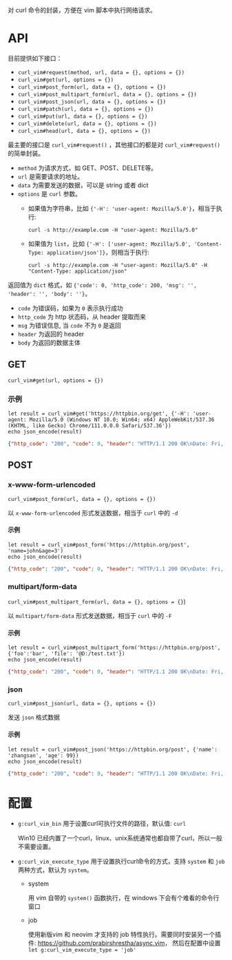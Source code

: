 对 curl 命令的封装，方便在 vim 脚本中执行网络请求。

# API

目前提供如下接口：

- `curl_vim#request(method, url, data = {}, options = {})`
- `curl_vim#get(url, options = {})`
- `curl_vim#post_form(url, data = {}, options = {})`
- `curl_vim#post_multipart_form(url, data = {}, options = {})`
- `curl_vim#post_json(url, data = {}, options = {})`
- `curl_vim#patch(url, data = {}, options = {})`
- `curl_vim#put(url, data = {}, options = {})`
- `curl_vim#delete(url, data = {}, options = {})`
- `curl_vim#head(url, data = {}, options = {})`

最主要的接口是 `curl_vim#request()` ，其他接口的都是对 `curl_vim#request()` 的简单封装。

- `method` 为请求方式，如 GET、POST、DELETE等。
- `url` 是需要请求的地址。
- `data` 为需要发送的数据，可以是 string 或者 dict
- `options` 是 `curl` 参数。
  - 如果值为字符串，比如 `{'-H': 'user-agent: Mozilla/5.0'}`，相当于执行: 

    ```curl -s http://example.com -H "user-agent: Mozilla/5.0"```

  - 如果值为 `list`，比如 `{'-H': ['user-agent: Mozilla/5.0', 'Content-Type: application/json']}`，则相当于执行:

    ```curl -s http://example.com -H "user-agent: Mozilla/5.0" -H "Content-Type: application/json"```

返回值为 `dict` 格式，如 `{'code': 0, 'http_code': 200, 'msg': '', 'header': '', 'body': ''}`。

- `code` 为错误码，如果为 `0` 表示执行成功
- `http_code` 为 http 状态码，从 header 提取而来
- `msg` 为错误信息, 当 `code` 不为 `0` 是返回
- `header` 为返回的 header
- `body` 为返回的数据主体

## GET

`curl_vim#get(url, options = {})`

### 示例

```vim
let result = curl_vim#get('https://httpbin.org/get', {'-H': 'user-agent: Mozilla/5.0 (Windows NT 10.0; Win64; x64) AppleWebKit/537.36 (KHTML, like Gecko) Chrome/111.0.0.0 Safari/537.36'})
echo json_encode(result)
```
```json
{"http_code": "200", "code": 0, "header": "HTTP/1.1 200 OK\nDate: Fri, 31 Mar 2023 07:53:15 GMT\nContent-Type: application/json\nContent-Length: 355\nConnection: keep-alive\nServer: gunicorn/19.9.0\nAccess-Control-Allow-Origin: *\nAccess-Control-Allow-Credentials: true\n", "body": "{\n  \"args\": {}, \n  \"headers\": {\n    \"Accept\": \"*/*\", \n    \"Host\": \"httpbin.org\", \n    \"User-Agent\": \"Mozilla/5.0 (Windows NT 10.0; Win64; x64) AppleWebKit/537.36 (KHTML, like Gecko) Chrome/111.0.0.0 Safari/537.36\", \n    \"X-Amzn-Trace-Id\": \"Root=1-6426916a-090cae060f9f86a37a696e93\"\n  }, \n  \"origin\": \"1.2.3.4\", \n  \"url\": \"https://httpbin.org/get\"\n}"}
```

## POST

### x-www-form-urlencoded

`curl_vim#post_form(url, data = {}, options = {})`

以 `x-www-form-urlencoded` 形式发送数据，相当于 `curl` 中的 `-d`

#### 示例

```vim
let result = curl_vim#post_form('https://httpbin.org/post', 'name=john&age=3')
echo json_encode(result)
```
```json
{"http_code": "200", "code": 0, "header": "HTTP/1.1 200 OK\nDate: Fri, 31 Mar 2023 08:36:27 GMT\nContent-Type: application/json\nContent-Length: 445\nConnection: keep-alive\nServer: gunicorn/19.9.0\nAccess-Control-Allow-Origin: *\nAccess-Control-Allow-Credentials: true\n", "body": "{\n  \"args\": {}, \n  \"data\": \"\", \n  \"files\": {}, \n  \"form\": {\n    \"age\": \"3\", \n    \"name\": \"john\"\n  }, \n  \"headers\": {\n    \"Accept\": \"*/*\", \n    \"Content-Length\": \"15\", \n    \"Content-Type\": \"application/x-www-form-urlencoded\", \n    \"Host\": \"httpbin.org\", \n    \"User-Agent\": \"curl/7.83.1\", \n    \"X-Amzn-Trace-Id\": \"Root=1-64269b8b-7fe9a2a121e6c7df719a0365\"\n  }, \n  \"json\": null, \n  \"origin\": \"1.2.3.4\", \n  \"url\": \"https://httpbin.org/post\"\n}"}
```

### multipart/form-data

`curl_vim#post_multipart_form(url, data = {}, options = {}`)

以 `multipart/form-data` 形式发送数据，相当于 `curl` 中的 `-F`

#### 示例

```vim
let result = curl_vim#post_multipart_form('https://httpbin.org/post', {'foo':'bar', 'file': '@D:/test.txt'})
echo json_encode(result)
```
```json
{"http_code": "200", "code": 0, "header": "HTTP/1.1 200 OK\nDate: Fri, 31 Mar 2023 08:37:03 GMT\nContent-Type: application/json\nContent-Length: 495\nConnection: keep-alive\nServer: gunicorn/19.9.0\nAccess-Control-Allow-Origin: *\nAccess-Control-Allow-Credentials: true\n", "body": "{\n  \"args\": {}, \n  \"data\": \"\", \n  \"files\": {\n    \"file\": \"hello, world!\"\n  }, \n  \"form\": {\n    \"foo\": \"bar\"\n  }, \n  \"headers\": {\n    \"Accept\": \"*/*\", \n    \"Content-Length\": \"294\", \n    \"Content-Type\": \"multipart/form-data; boundary=------------------------8e2f74eb5627a788\", \n    \"Host\": \"httpbin.org\", \n    \"User-Agent\": \"curl/7.83.1\", \n    \"X-Amzn-Trace-Id\": \"Root=1-64269baf-30a729f55b5c944373109762\"\n  }, \n  \"json\": null, \n  \"origin\": \"1.2.3.4\", \n  \"url\": \"https://httpbin.org/post\"\n}"}
```

### json

`curl_vim#post_json(url, data = {}, options = {})`

发送 `json` 格式数据

#### 示例

```vim
let result = curl_vim#post_json('https://httpbin.org/post', {'name': 'zhangsan', 'age': 99})
echo json_encode(result)
```
```json
{"http_code": "200", "code": 0, "header": "HTTP/1.1 200 OK\nDate: Fri, 31 Mar 2023 08:40:58 GMT\nContent-Type: application/json\nContent-Length: 477\nConnection: keep-alive\nServer: gunicorn/19.9.0\nAccess-Control-Allow-Origin: *\nAccess-Control-Allow-Credentials: true\n", "body": "{\n  \"args\": {}, \n  \"data\": \"\\\"{\\\\\\\"age\\\\\\\": 99, \\\\\\\"name\\\\\\\": \\\\\\\"zhangsan\\\\\\\"}\\\"\", \n  \"files\": {}, \n  \"form\": {}, \n  \"headers\": {\n    \"Accept\": \"*/*\", \n    \"Content-Length\": \"39\", \n    \"Content-Type\": \"application/json\", \n    \"Host\": \"httpbin.org\", \n    \"User-Agent\": \"curl/7.83.1\", \n    \"X-Amzn-Trace-Id\": \"Root=1-64269c9a-199dc5b64a1364a533bba1a9\"\n  }, \n  \"json\": \"{\\\"age\\\": 99, \\\"name\\\": \\\"zhangsan\\\"}\", \n  \"origin\": \"1.2.3.4\", \n  \"url\": \"https://httpbin.org/post\"\n}"}
```

# 配置

- `g:curl_vim_bin` 用于设置curl可执行文件的路径，默认值: `curl`

  Win10 已经内置了一个curl，linux、unix系统通常也都自带了curl，所以一般不需要设置。

- `g:curl_vim_execute_type` 用于设置执行curl命令的方式，支持 `system` 和 `job` 两种方式，默认为 `system`。

  - system

    用 vim 自带的 `system()` 函数执行，在 windows 下会有个难看的命令行窗口

  - job

    使用新版vim 和 neovim 才支持的 job 特性执行。需要同时安装另一个插件: <https://github.com/prabirshrestha/async.vim>，
	然后在配置中设置 `let g:curl_vim_execute_type = 'job'`
